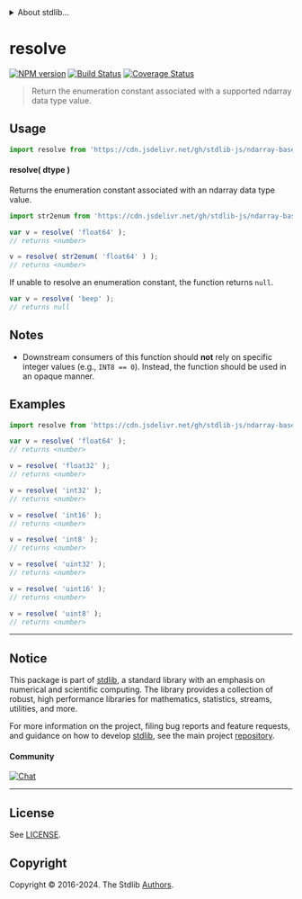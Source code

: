 <!--

@license Apache-2.0

Copyright (c) 2021 The Stdlib Authors.

Licensed under the Apache License, Version 2.0 (the "License");
you may not use this file except in compliance with the License.
You may obtain a copy of the License at

   http://www.apache.org/licenses/LICENSE-2.0

Unless required by applicable law or agreed to in writing, software
distributed under the License is distributed on an "AS IS" BASIS,
WITHOUT WARRANTIES OR CONDITIONS OF ANY KIND, either express or implied.
See the License for the specific language governing permissions and
limitations under the License.

-->


<details>
  <summary>
    About stdlib...
  </summary>
  <p>We believe in a future in which the web is a preferred environment for numerical computation. To help realize this future, we've built stdlib. stdlib is a standard library, with an emphasis on numerical and scientific computation, written in JavaScript (and C) for execution in browsers and in Node.js.</p>
  <p>The library is fully decomposable, being architected in such a way that you can swap out and mix and match APIs and functionality to cater to your exact preferences and use cases.</p>
  <p>When you use stdlib, you can be absolutely certain that you are using the most thorough, rigorous, well-written, studied, documented, tested, measured, and high-quality code out there.</p>
  <p>To join us in bringing numerical computing to the web, get started by checking us out on <a href="https://github.com/stdlib-js/stdlib">GitHub</a>, and please consider <a href="https://opencollective.com/stdlib">financially supporting stdlib</a>. We greatly appreciate your continued support!</p>
</details>

# resolve

[![NPM version][npm-image]][npm-url] [![Build Status][test-image]][test-url] [![Coverage Status][coverage-image]][coverage-url] <!-- [![dependencies][dependencies-image]][dependencies-url] -->

> Return the enumeration constant associated with a supported ndarray data type value.

<!-- Section to include introductory text. Make sure to keep an empty line after the intro `section` element and another before the `/section` close. -->

<section class="intro">

</section>

<!-- /.intro -->

<!-- Package usage documentation. -->



<section class="usage">

## Usage

```javascript
import resolve from 'https://cdn.jsdelivr.net/gh/stdlib-js/ndarray-base-dtype-resolve-enum@deno/mod.js';
```

#### resolve( dtype )

Returns the enumeration constant associated with an ndarray data type value.

```javascript
import str2enum from 'https://cdn.jsdelivr.net/gh/stdlib-js/ndarray-base-dtype-str2enum@deno/mod.js';

var v = resolve( 'float64' );
// returns <number>

v = resolve( str2enum( 'float64' ) );
// returns <number>
```

If unable to resolve an enumeration constant, the function returns `null`.

```javascript
var v = resolve( 'beep' );
// returns null
```

</section>

<!-- /.usage -->

<!-- Package usage notes. Make sure to keep an empty line after the `section` element and another before the `/section` close. -->

<section class="notes">

## Notes

-   Downstream consumers of this function should **not** rely on specific integer values (e.g., `INT8 == 0`). Instead, the function should be used in an opaque manner.

</section>

<!-- /.notes -->

<!-- Package usage examples. -->

<section class="examples">

## Examples

<!-- eslint no-undef: "error" -->

```javascript
import resolve from 'https://cdn.jsdelivr.net/gh/stdlib-js/ndarray-base-dtype-resolve-enum@deno/mod.js';

var v = resolve( 'float64' );
// returns <number>

v = resolve( 'float32' );
// returns <number>

v = resolve( 'int32' );
// returns <number>

v = resolve( 'int16' );
// returns <number>

v = resolve( 'int8' );
// returns <number>

v = resolve( 'uint32' );
// returns <number>

v = resolve( 'uint16' );
// returns <number>

v = resolve( 'uint8' );
// returns <number>
```

</section>

<!-- /.examples -->

<!-- Section to include cited references. If references are included, add a horizontal rule *before* the section. Make sure to keep an empty line after the `section` element and another before the `/section` close. -->

<section class="references">

</section>

<!-- /.references -->

<!-- Section for related `stdlib` packages. Do not manually edit this section, as it is automatically populated. -->

<section class="related">

</section>

<!-- /.related -->

<!-- Section for all links. Make sure to keep an empty line after the `section` element and another before the `/section` close. -->


<section class="main-repo" >

* * *

## Notice

This package is part of [stdlib][stdlib], a standard library with an emphasis on numerical and scientific computing. The library provides a collection of robust, high performance libraries for mathematics, statistics, streams, utilities, and more.

For more information on the project, filing bug reports and feature requests, and guidance on how to develop [stdlib][stdlib], see the main project [repository][stdlib].

#### Community

[![Chat][chat-image]][chat-url]

---

## License

See [LICENSE][stdlib-license].


## Copyright

Copyright &copy; 2016-2024. The Stdlib [Authors][stdlib-authors].

</section>

<!-- /.stdlib -->

<!-- Section for all links. Make sure to keep an empty line after the `section` element and another before the `/section` close. -->

<section class="links">

[npm-image]: http://img.shields.io/npm/v/@stdlib/ndarray-base-dtype-resolve-enum.svg
[npm-url]: https://npmjs.org/package/@stdlib/ndarray-base-dtype-resolve-enum

[test-image]: https://github.com/stdlib-js/ndarray-base-dtype-resolve-enum/actions/workflows/test.yml/badge.svg?branch=main
[test-url]: https://github.com/stdlib-js/ndarray-base-dtype-resolve-enum/actions/workflows/test.yml?query=branch:main

[coverage-image]: https://img.shields.io/codecov/c/github/stdlib-js/ndarray-base-dtype-resolve-enum/main.svg
[coverage-url]: https://codecov.io/github/stdlib-js/ndarray-base-dtype-resolve-enum?branch=main

<!--

[dependencies-image]: https://img.shields.io/david/stdlib-js/ndarray-base-dtype-resolve-enum.svg
[dependencies-url]: https://david-dm.org/stdlib-js/ndarray-base-dtype-resolve-enum/main

-->

[chat-image]: https://img.shields.io/gitter/room/stdlib-js/stdlib.svg
[chat-url]: https://app.gitter.im/#/room/#stdlib-js_stdlib:gitter.im

[stdlib]: https://github.com/stdlib-js/stdlib

[stdlib-authors]: https://github.com/stdlib-js/stdlib/graphs/contributors

[umd]: https://github.com/umdjs/umd
[es-module]: https://developer.mozilla.org/en-US/docs/Web/JavaScript/Guide/Modules

[deno-url]: https://github.com/stdlib-js/ndarray-base-dtype-resolve-enum/tree/deno
[umd-url]: https://github.com/stdlib-js/ndarray-base-dtype-resolve-enum/tree/umd
[esm-url]: https://github.com/stdlib-js/ndarray-base-dtype-resolve-enum/tree/esm
[branches-url]: https://github.com/stdlib-js/ndarray-base-dtype-resolve-enum/blob/main/branches.md

[stdlib-license]: https://raw.githubusercontent.com/stdlib-js/ndarray-base-dtype-resolve-enum/main/LICENSE

</section>

<!-- /.links -->
